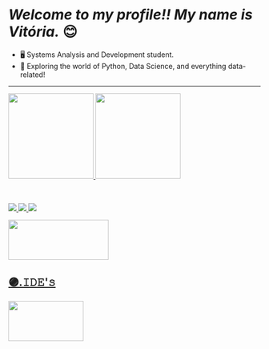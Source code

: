 # _Welcome to my profile!! My name is Vitória._ 😊
- 🖥️ Systems Analysis and Development student.
- 🐍 Exploring the world of Python, Data Science, and everything data-related!

---

<div>
  <a href="https://github.com/vitoriaslv0">
  <img height="170em" src="https://github-readme-stats.vercel.app/api?username=vitoriaslv0&show_icons=true&theme=rose&include_all_commits=true&count_private=true"/>
  <img height="170em" src="https://github-readme-stats.vercel.app/api/top-langs/?username=vitoriaslv0&layout=compact&langs_count=16&theme=rose"/>
</div> 

##
  
<div style="display: inline_block"><br>
  <img src="https://img.shields.io/badge/Java-ED8B00?style=for-the-badge&logo=openjdk&logoColor=white">
  <img src="https://img.shields.io/badge/MySql-blue?style=for-the-badge&logo=mysql&logoColor=white">
  <img src="https://img.shields.io/badge/MongoDB-4EA94B?style=for-the-badge&logo=mongodb&logoColor=white">
</div>

<p align="left">
    <img height="80" width="200" src="https://skillicons.dev/icons?i=git,c,python,java&theme=dark" />
  <h2 align="left">🟣.𝙸𝙳𝙴'𝚜</h2>
    <img height="80" width="150" src="https://skillicons.dev/icons?i=pycharm,idea,vscode,visualstudio" />
</p> 
          
##
